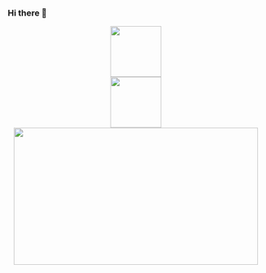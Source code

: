 ### Hi there 👋

<!--
**Eyasuk/Eyasuk** is a ✨ _special_ ✨ repository because its `README.md` (this file) appears on your GitHub profile.

Here are some ideas to get you started:

- 🔭 I’m currently working on ...
- 🌱 I’m currently learning ...
- 👯 I’m looking to collaborate on ...
- 🤔 I’m looking for help with ...
- 💬 Ask me about ...
- 📫 How to reach me: ...
- 😄 Pronouns: ...
- ⚡ Fun fact: ...
-->
<div id="header" align="center">
  <img src="https://media.giphy.com/media/M9gbBd9nbDrOTu1Mqx/giphy.gif" width="100"/>
</div>
<div id="header" align="center">
  <img src="https://giphy.com/embed/3o7abkwfIVAeDT6RSU" width="100"/>
  <img src="https://giphy.com/embed/3oz8xA9gtnyVDPZJHW" width="480" height="270" frameBorder="0" class="giphy-embed" allowFullScreen></iframe><p><a href="https://giphy.com/gifs/animation-internet-computers-3oz8xA9gtnyVDPZJHW"/>
</div>
